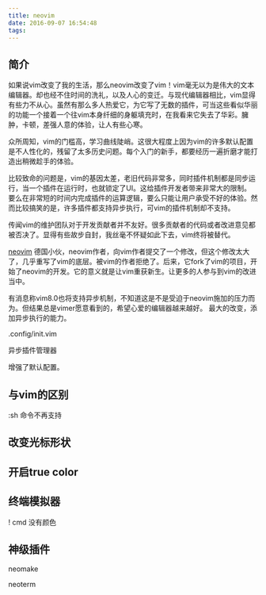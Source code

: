 ```yaml
---
title: neovim
date: 2016-09-07 16:54:48
tags:
---
```



## 简介

如果说vim改变了我的生活，那么neovim改变了vim！vim毫无以为是伟大的文本编辑器。却也经不住时间的洗礼，以及人心的变迁。与现代编辑器相比，vim显得有些力不从心。虽然有那么多人热爱它，为它写了无数的插件，可当这些看似华丽的功能一个接着一个往vim本身纤细的身躯填充时，在我看来它失去了华彩。臃肿，卡顿，差强人意的体验，让人有些心寒。

众所周知，vim的门槛高，学习曲线陡峭。这很大程度上因为vim的许多默认配置是不人性化的，残留了太多历史问题。每个入门的新手，都要经历一遍折磨才能打造出稍微趁手的体验。

比较致命的问题是，vim的基因太差，老旧代码非常多，同时插件机制都是同步运行，当一个插件在运行时，也就锁定了UI。这给插件开发者带来非常大的限制。要么在非常短的时间内完成插件的运算逻辑，要么只能让用户承受不好的体验。然而比较搞笑的是，许多插件都支持异步执行，可vim的插件机制却不支持。

传闻vim的维护团队对于开发贡献者并不友好。很多贡献者的代码或者改进意见都被否决了。显得有些故步自封，我丝毫不怀疑如此下去，vim终将被替代。

[neovim](https://neovim.io/)
德国小伙，neovim作者，向vim作者提交了一个修改，但这个修改太大了，几乎重写了vim的底层。被vim的作者拒绝了。后来，它fork了vim的项目，开始了neovim的开发。它的意义就是让vim重获新生。让更多的人参与到vim的改进当中。

有消息称vim8.0也将支持异步机制，不知道这是不是受迫于neovim施加的压力而为。但结果总是vimer愿意看到的，希望心爱的编辑器越来越好。
最大的改变，添加异步执行的能力。

.config/init.vim

异步插件管理器

增强了默认配置。


## 与vim的区别

:sh 命令不再支持

## 改变光标形状

## 开启true color

## 终端模拟器

! cmd   没有颜色

## 神级插件

neomake

neoterm
